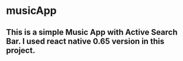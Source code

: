# musicApp

<h2>This is a simple Music App with Active Search Bar. I used react native 0.65 version in this project.</h2>
